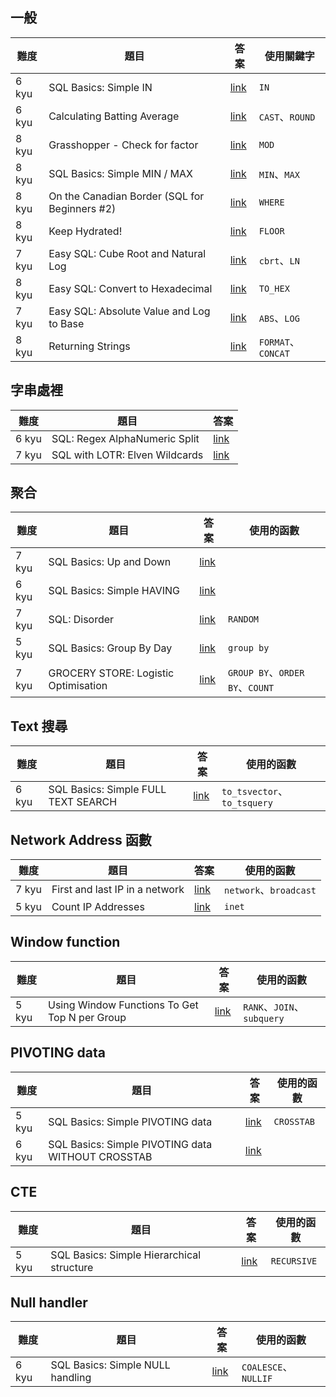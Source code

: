## 一般
|難度|題目|答案|使用關鍵字|
|---|---|---|---|
|6 kyu|SQL Basics: Simple IN|[link](/6kyu/Simple-IN.md)|`IN`|
|6 kyu|Calculating Batting Average|[link](/6kyu/CalculatingBattingAverage.md)|`CAST`、`ROUND`|
|8 kyu|Grasshopper - Check for factor|[link](/8kyu/Grasshopper-Check-for-factor.md)|`MOD`|
|8 kyu|SQL Basics: Simple MIN / MAX|[link](/8kyu/SQL-Basics-Simple-MIN-MAX.md)|`MIN`、`MAX`|
|8 kyu|On the Canadian Border (SQL for Beginners #2)|[link](/8kyu/On-the-Canadian-Border-(SQL-for-Beginners#2).md)|`WHERE`|
|8 kyu|Keep Hydrated!|[link](/8kyu/Keep-Hydrated.md)|`FLOOR`|
|7 kyu |Easy SQL: Cube Root and Natural Log|[link](/7kyu/Easy-SQL-Cube-Root-and-Natural-Log.md)|`cbrt`、`LN`|
|8 kyu|Easy SQL: Convert to Hexadecimal|[link](/8kyu/Easy-SQL-Convert-to-Hexadecimal.md)|`TO_HEX`|
|7 kyu|Easy SQL: Absolute Value and Log to Base|[link](/8kyu/Easy-SQL-Absolute-Value-and-Log-to-Base.md)|`ABS`、`LOG`|
|8 kyu|Returning Strings|[link](/8kyu/Returning-Strings.md)|`FORMAT`、`CONCAT`|
## 字串處裡
|難度|題目|答案|
|---|---|---|
|6 kyu|SQL: Regex AlphaNumeric Split|[link](/6kyu/RegexAlphaNumericSplit.md)|
|7 kyu|SQL with LOTR: Elven Wildcards|[link](/7kyu/Elven-Wildcards.md)|

## 聚合
|難度|題目|答案|使用的函數|
|---|---|---|---|
|7 kyu|SQL Basics: Up and Down|[link](/7kyu/Up-and-Down.md)||
|6 kyu|SQL Basics: Simple HAVING|[link](6kyu/Simple-HAVING.md)||
|7 kyu|SQL: Disorder|[link](/7kyu/Disorder.md)|`RANDOM`|
|5 kyu|SQL Basics: Group By Day|[link](/5kyu/Group-By-Day.md)|`group by`|
|7 kyu|GROCERY STORE: Logistic Optimisation|[link](/7kyu/Up-and-Down.md)|`GROUP BY`、`ORDER BY`、`COUNT`|
## Text 搜尋

|難度|題目|答案|使用的函數|
|---|---|---|---|
|6 kyu|SQL Basics: Simple FULL TEXT SEARCH|[link](/6kyu/Simple-FULL-TEXT-SEARCH.md)|`to_tsvector`、`to_tsquery`|

## Network Address 函數

|難度|題目|答案|使用的函數|
|---|---|---|---|
|7 kyu|First and last IP in a network|[link](/7kyu/First-and-last-IP-in-a-network.md)|`network`、`broadcast`|
|5 kyu|Count IP Addresses|[link](/5kyu/Count-IP-Addresses.md)|`inet`|

## Window function

|難度|題目|答案|使用的函數|
|---|---|---|---|
|5 kyu|Using Window Functions To Get Top N per Group|[link](/5kyu/Using-Window-Functions-To-Get-Top-N-per-Group.md)|`RANK`、`JOIN`、`subquery`|

## PIVOTING data
|難度|題目|答案|使用的函數|
|---|---|---|---|
|5 kyu|SQL Basics: Simple PIVOTING data|[link](/5kyu/Simple-PIVOTING-data.md)|`CROSSTAB`|
|6 kyu|SQL Basics: Simple PIVOTING data WITHOUT CROSSTAB|[link](/6kyu/SQL-Basics-Simple-PIVOTING-data-WITHOUT-CROSSTAB.md)||

## CTE
|難度|題目|答案|使用的函數|
|---|---|---|---|
|5 kyu|SQL Basics: Simple Hierarchical structure|[link](/5kyu/Simple-Hierarchical-structure.md)|`RECURSIVE`|


## Null handler
|難度|題目|答案|使用的函數|
|---|---|---|---|
|6 kyu|SQL Basics: Simple NULL handling|[link](/6kyu/SQL-Basics-Simple-NULL-handling.md)|`COALESCE`、`NULLIF`|




